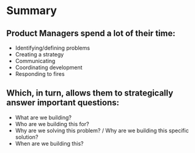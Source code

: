 # Summary

## Product Managers spend a lot of their time:
-  Identifying/defining problems
- Creating a strategy
- Communicating
- Coordinating development
- Responding to fires

## Which, in turn, allows them to strategically answer important questions:
- What are we building?
- Who are we building this for?
- Why are we solving this problem? / Why are we building this specific solution?
- When are we building this?
